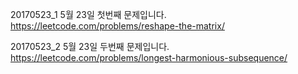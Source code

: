 20170523_1 
5월 23일 첫번째 문제입니다.
https://leetcode.com/problems/reshape-the-matrix/

20170523_2 
5월 23일 두번째 문제입니다.
https://leetcode.com/problems/longest-harmonious-subsequence/
